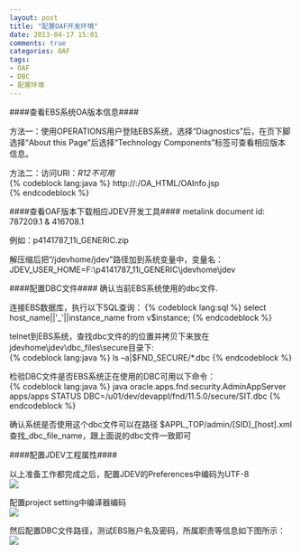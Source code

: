 ```yaml
---
layout: post
title: "配置OAF开发环境"
date: 2013-04-17 15:01
comments: true
categories: OAF
tags: 
- OAF
- DBC
- 配置环境
---
```

####查看EBS系统OA版本信息####
   
方法一：使用OPERATIONS用户登陆EBS系统，选择“Diagnostics”后，在页下脚选择“About this Page”后选择“Technology Components”标签可查看相应版本信息。

方法二：访问URI：*R12不可用*    
{% codeblock lang:java %}
http://<HOST>:<PORT>/OA_HTML/OAInfo.jsp    
{% endcodeblock %}

####查看OAF版本下载相应JDEV开发工具####
metalink document id: 787209.1 & 416708.1

例如：p4141787_11i_GENERIC.zip

解压缩后把“/jdevhome/jdev”路径加到系统变量中，变量名：      JDEV_USER_HOME=F:\p4141787_11i_GENERIC\jdevhome\jdev

####配置DBC文件####
确认当前EBS系统使用的dbc文件.

连接EBS数据库，执行以下SQL查询：
{% codeblock lang:sql %}
select host_name||'_'||instance_name from v$instance;
{% endcodeblock %}

telnet到EBS系统，查找dbc文件的的位置并拷贝下来放在jdevhome\jdev\dbc_files\secure目录下:    
{% codeblock lang:java %}
ls –a|$FND_SECURE/*.dbc
{% endcodeblock %}

检验DBC文件是否EBS系统正在使用的DBC可用以下命令：    
{% codeblock lang:java %}
java oracle.apps.fnd.security.AdminAppServer apps/apps STATUS DBC=/u01/dev/devappl/fnd/11.5.0/secure/SIT.dbc
{% endcodeblock %}

确认系统是否使用这个dbc文件可以在路径
$APPL_TOP/admin/[SID]_[host].xml
查找_dbc_file_name，跟上面说的dbc文件一致即可

####配置JDEV工程属性####

以上准备工作都完成之后，配置JDEV的Preferences中编码为UTF-8    
![](../../../wp-content/uploads/QQ截图20130417144216.jpg)    

配置project setting中编译器编码    
![](../../../wp-content/uploads/QQ截图20130417144309.jpg)

然后配置DBC文件路径，测试EBS账户名及密码，所属职责等信息如下图所示：    
![](../../../wp-content/uploads/QQ截图20130417144424.jpg)



